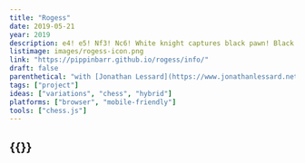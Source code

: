 ```yaml
---
title: "Rogess"
date: 2019-05-21
year: 2019
description: e4! e5! Nf3! Nc6! White knight captures black pawn! Black knight attacks white knight for 2HP of damage! White knight misses black knight! What the hell is going on?!
listimage: images/rogess-icon.png
link: "https://pippinbarr.github.io/rogess/info/"
draft: false
parenthetical: "with [Jonathan Lessard](https://www.jonathanlessard.net/)"
tags: ["project"]
ideas: ["variations", "chess", "hybrid"]
platforms: ["browser", "mobile-friendly"]
tools: ["chess.js"]
---
```


## {{<param title >}}
